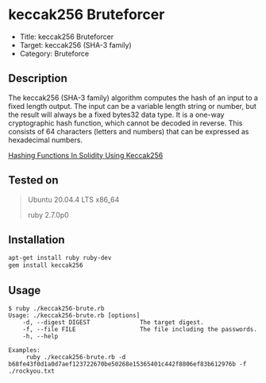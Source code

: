 # keccak256 Bruteforcer

- Title:         keccak256 Bruteforcer
- Target:        keccak256 (SHA-3 family)
- Category:      Bruteforce   

## Description

The keccak256 (SHA-3 family) algorithm computes the hash of an input to a fixed length output. The input can be a variable length string or number, but the result will always be a fixed bytes32 data type. It is a one-way cryptographic hash function, which cannot be decoded in reverse. This consists of 64 characters (letters and numbers) that can be expressed as hexadecimal numbers.

[Hashing Functions In Solidity Using Keccak256](https://medium.com/0xcode/hashing-functions-in-solidity-using-keccak256-70779ea55bb0)

## Tested on

>
> Ubuntu 20.04.4 LTS x86_64
>
> ruby 2.7.0p0
>

## Installation

```bash
apt-get install ruby ruby-dev
gem install keccak256
```

## Usage

```
$ ruby ./keccak256-brute.rb 
Usage: ./keccak256-brute.rb [options]
    -d, --digest DIGEST              The target digest.
    -f, --file FILE                  The file including the passwords.
    -h, --help

Examples:
	 ruby ./keccak256-brute.rb -d b68fe43f0d1a0d7aef123722670be50268e15365401c442f8806ef83b612976b -f ./rockyou.txt
```